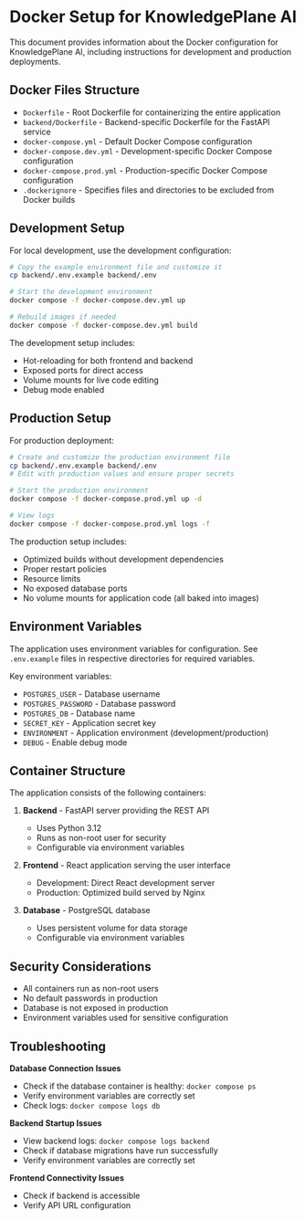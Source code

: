 # Docker Setup for KnowledgePlane AI

This document provides information about the Docker configuration for KnowledgePlane AI, including instructions for development and production deployments.

## Docker Files Structure

- `Dockerfile` - Root Dockerfile for containerizing the entire application
- `backend/Dockerfile` - Backend-specific Dockerfile for the FastAPI service
- `docker-compose.yml` - Default Docker Compose configuration
- `docker-compose.dev.yml` - Development-specific Docker Compose configuration
- `docker-compose.prod.yml` - Production-specific Docker Compose configuration
- `.dockerignore` - Specifies files and directories to be excluded from Docker builds

## Development Setup

For local development, use the development configuration:

```bash
# Copy the example environment file and customize it
cp backend/.env.example backend/.env

# Start the development environment
docker compose -f docker-compose.dev.yml up

# Rebuild images if needed
docker compose -f docker-compose.dev.yml build
```

The development setup includes:
- Hot-reloading for both frontend and backend
- Exposed ports for direct access
- Volume mounts for live code editing
- Debug mode enabled

## Production Setup

For production deployment:

```bash
# Create and customize the production environment file
cp backend/.env.example backend/.env
# Edit with production values and ensure proper secrets

# Start the production environment
docker compose -f docker-compose.prod.yml up -d

# View logs
docker compose -f docker-compose.prod.yml logs -f
```

The production setup includes:
- Optimized builds without development dependencies
- Proper restart policies
- Resource limits
- No exposed database ports
- No volume mounts for application code (all baked into images)

## Environment Variables

The application uses environment variables for configuration. See `.env.example` files in respective directories for required variables.

Key environment variables:
- `POSTGRES_USER` - Database username
- `POSTGRES_PASSWORD` - Database password
- `POSTGRES_DB` - Database name
- `SECRET_KEY` - Application secret key
- `ENVIRONMENT` - Application environment (development/production)
- `DEBUG` - Enable debug mode

## Container Structure

The application consists of the following containers:

1. **Backend** - FastAPI server providing the REST API
   - Uses Python 3.12
   - Runs as non-root user for security
   - Configurable via environment variables

2. **Frontend** - React application serving the user interface
   - Development: Direct React development server
   - Production: Optimized build served by Nginx

3. **Database** - PostgreSQL database
   - Uses persistent volume for data storage
   - Configurable via environment variables

## Security Considerations

- All containers run as non-root users
- No default passwords in production
- Database is not exposed in production
- Environment variables used for sensitive configuration

## Troubleshooting

**Database Connection Issues**
- Check if the database container is healthy: `docker compose ps`
- Verify environment variables are correctly set
- Check logs: `docker compose logs db`

**Backend Startup Issues**
- View backend logs: `docker compose logs backend`
- Check if database migrations have run successfully
- Verify environment variables are correctly set

**Frontend Connectivity Issues**
- Check if backend is accessible
- Verify API URL configuration